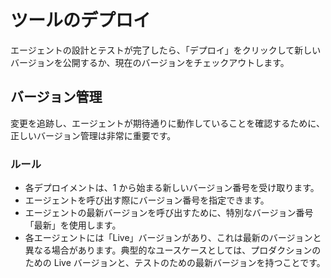 # ツールのデプロイ

エージェントの設計とテストが完了したら、「デプロイ」をクリックして新しいバージョンを公開するか、現在のバージョンをチェックアウトします。

## バージョン管理

変更を追跡し、エージェントが期待通りに動作していることを確認するために、正しいバージョン管理は非常に重要です。

### ルール

- 各デプロイメントは、1 から始まる新しいバージョン番号を受け取ります。
- エージェントを呼び出す際にバージョン番号を指定できます。
- エージェントの最新バージョンを呼び出すために、特別なバージョン番号「最新」を使用します。
- 各エージェントには「Live」バージョンがあり、これは最新のバージョンと異なる場合があります。典型的なユースケースとしては、プロダクションのための Live バージョンと、テストのための最新バージョンを持つことです。
